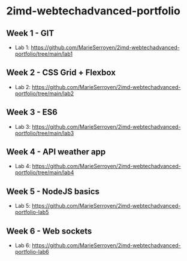 # 2imd-webtechadvanced-portfolio

## Week 1 - GIT
* Lab 1:
https://github.com/MarieSerroyen/2imd-webtechadvanced-portfolio/tree/main/lab1

## Week 2 - CSS Grid + Flexbox
* Lab 2: 
https://github.com/MarieSerroyen/2imd-webtechadvanced-portfolio/tree/main/lab2

## Week 3 - ES6 
* Lab 3:
https://github.com/MarieSerroyen/2imd-webtechadvanced-portfolio/tree/main/lab3

## Week 4 - API weather app
* Lab 4:
https://github.com/MarieSerroyen/2imd-webtechadvanced-portfolio/tree/main/lab4

## Week 5 - NodeJS basics
* Lab 5:
https://github.com/MarieSerroyen/2imd-webtechadvanced-portfolio-lab5

## Week 6 - Web sockets
* Lab 6: 
https://github.com/MarieSerroyen/2imd-webtechadvanced-portfolio-lab6
